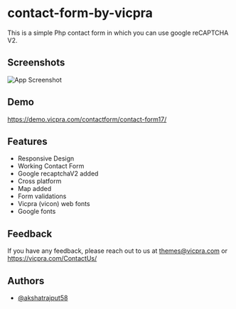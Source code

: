 # contact-form-by-vicpra
This is a simple Php contact form in which you can use google reCAPTCHA V2.


## Screenshots

![App Screenshot](https://vicpra.com/MyMaterialItem/contactformimage/contact-form17.png)


## Demo

https://demo.vicpra.com/contactform/contact-form17/


## Features

- Responsive Design
- Working Contact Form
- Google recaptchaV2 added
- Cross platform
- Map added
- Form validations
- Vicpra (vicon) web fonts
- Google fonts


## Feedback

If you have any feedback, please reach out to us at themes@vicpra.com or
https://vicpra.com/ContactUs/


## Authors

- [@akshatrajput58](https://github.com/akshatrajput58/)


